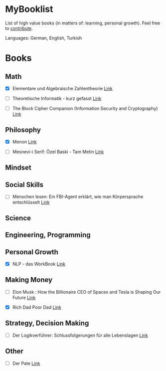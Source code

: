 # MyBooklist
List of high value books (in matters of: learning, personal growth). Feel free to [contribute](contributing.md).

Languages: German, English, Turkish


# Books


## Math
- [x] Elementare und Algebraische Zahlentheorie [Link](https://www.amazon.de/gp/product/3834812560/ref=as_li_tl?ie=UTF8&camp=1638&creative=6742&creativeASIN=3834812560&linkCode=as2&tag=yakupates-21&linkId=475c5584544049a7f2be580dcc2deb57)
- [ ] Theoretische Informatik - kurz gefasst [Link](http://amzn.to/2xQOBsr)
- [ ] The Block Cipher Companion (Information Security and Cryptography) [Link](http://amzn.to/2wJhkRs)


## Philosophy
- [x] Menon [Link](https://www.amazon.de/gp/product/1484049829/ref=as_li_tl?ie=UTF8&tag=yakupates-21&camp=1638&creative=6742&linkCode=as2&creativeASIN=1484049829&linkId=04a38cff5dfded7026aa33d48687884b)
- [ ] Mesnevi-i Serif: Özel Baski - Tam Metin [Link](http://amzn.to/2eMN3LE)


## Mindset


## Social Skills
- [ ] Menschen lesen: Ein FBI-Agent erklärt, wie man Körpersprache entschlüsselt [Link](https://www.amazon.de/gp/product/3868822135/ref=as_li_tl?ie=UTF8&tag=yakupates-21&camp=1638&creative=6742&linkCode=as2&creativeASIN=3868822135&linkId=6cffdf144533d6ce26d374bee4b8b4fd)


## Science


## Engineering, Programming


## Personal Growth
- [x] NLP - das WorkBook [Link](https://www.amazon.de/gp/product/3935767579/ref=as_li_tl?ie=UTF8&tag=yakupates-21&camp=1638&creative=6742&linkCode=as2&creativeASIN=3935767579&linkId=748dc27304d220905f40de8e196d053f)


## Making Money
- [ ] Elon Musk : How the Billionaire CEO of Spacex and Tesla is Shaping Our Future [Link](https://www.amazon.de/gp/product/0753557525/ref=as_li_tl?ie=UTF8&tag=yakupates-21&camp=1638&creative=6742&linkCode=as2&creativeASIN=0753557525&linkId=9f565aab7fd997545c455e9c67b02fd2)
- [x] Rich Dad Poor Dad [Link](https://www.amazon.de/gp/product/3898798828/ref=as_li_tl?ie=UTF8&tag=yakupates-21&camp=1638&creative=6742&linkCode=as2&creativeASIN=3898798828&linkId=c2844800d7797f222bad59091dca9043)


## Strategy, Decision Making
- [ ] Der Logikverführer: Schlussfolgerungen für alle Lebenslagen [Link](https://www.amazon.de/gp/product/B009625JDQ/ref=as_li_tl?ie=UTF8&tag=yakupates-21&camp=1638&creative=6742&linkCode=as2&creativeASIN=B009625JDQ&linkId=f3642cce75074de986bf76b151f20d5f)


## Other
- [ ] Der Pate [Link](https://www.amazon.de/gp/product/3499231107/ref=as_li_tl?ie=UTF8&tag=yakupates-21&camp=1638&creative=6742&linkCode=as2&creativeASIN=3499231107&linkId=26a26be4e65cd42a08e00431767fd3e8)

